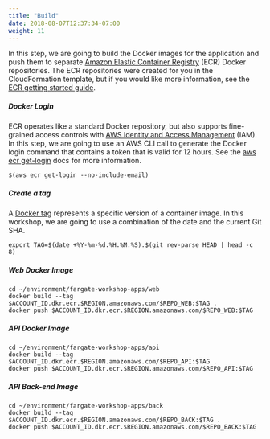 ```yaml
---
title: "Build"
date: 2018-08-07T12:37:34-07:00
weight: 11
---
```


In this step, we are going to build the Docker images for the application and push them to separate [Amazon Elastic Container Registry](https://aws.amazon.com/ecr/) (ECR) Docker repositories. The ECR repositories were created for you in the CloudFormation template, but if you would like more information, see the [ECR getting started guide](https://docs.aws.amazon.com/AmazonECR/latest/userguide/ECR_GetStarted.html).

##### Docker Login

ECR operates like a standard Docker repository, but also supports fine-grained access controls with [AWS Identity and Access Management](https://aws.amazon.com/iam/) (IAM). In this step, we are going to use an AWS CLI call to generate the Docker login command that contains a token that is valid for 12 hours. See the [aws ecr get-login](https://docs.aws.amazon.com/cli/latest/reference/ecr/get-login.html) docs for more information.

```
$(aws ecr get-login --no-include-email)
```

##### Create a tag

A [Docker tag](https://docs.docker.com/engine/reference/commandline/tag/) represents a specific version of a container image. In this
workshop, we are going to use a combination of the date and the current Git SHA.

```
export TAG=$(date +%Y-%m-%d.%H.%M.%S).$(git rev-parse HEAD | head -c 8)
```

##### Web Docker Image

```
cd ~/environment/fargate-workshop-apps/web
docker build --tag $ACCOUNT_ID.dkr.ecr.$REGION.amazonaws.com/$REPO_WEB:$TAG .
docker push $ACCOUNT_ID.dkr.ecr.$REGION.amazonaws.com/$REPO_WEB:$TAG
```

##### API Docker Image

```
cd ~/environment/fargate-workshop-apps/api
docker build --tag $ACCOUNT_ID.dkr.ecr.$REGION.amazonaws.com/$REPO_API:$TAG .
docker push $ACCOUNT_ID.dkr.ecr.$REGION.amazonaws.com/$REPO_API:$TAG
```

##### API Back-end Image

```
cd ~/environment/fargate-workshop-apps/back
docker build --tag $ACCOUNT_ID.dkr.ecr.$REGION.amazonaws.com/$REPO_BACK:$TAG .
docker push $ACCOUNT_ID.dkr.ecr.$REGION.amazonaws.com/$REPO_BACK:$TAG
```

